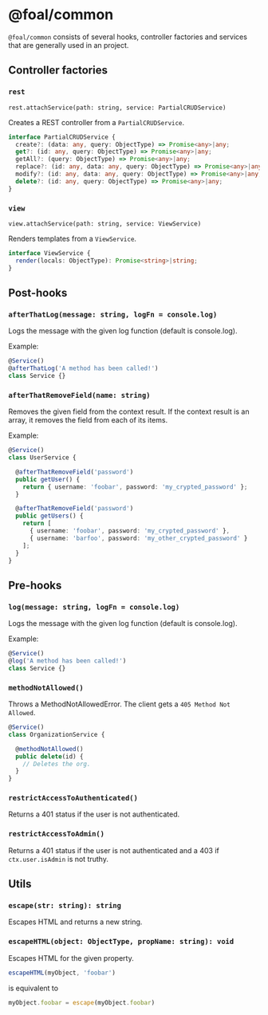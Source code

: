 # @foal/common

`@foal/common` consists of several hooks, controller factories and services that are generally used in an project.

## Controller factories

### `rest`

`rest.attachService(path: string, service: PartialCRUDService)`

Creates a REST controller from a `PartialCRUDService`.

```typescript
interface PartialCRUDService {
  create?: (data: any, query: ObjectType) => Promise<any>|any;
  get?: (id: any, query: ObjectType) => Promise<any>|any;
  getAll?: (query: ObjectType) => Promise<any>|any;
  replace?: (id: any, data: any, query: ObjectType) => Promise<any>|any;
  modify?: (id: any, data: any, query: ObjectType) => Promise<any>|any;
  delete?: (id: any, query: ObjectType) => Promise<any>|any;
}
```

### `view`

`view.attachService(path: string, service: ViewService)`

Renders templates from a `ViewService`.

```typescript
interface ViewService {
  render(locals: ObjectType): Promise<string>|string;
}
```

## Post-hooks

### `afterThatLog(message: string, logFn = console.log)`

Logs the message with the given log function (default is console.log).

Example:
```typescript
@Service()
@afterThatLog('A method has been called!')
class Service {}
```

### `afterThatRemoveField(name: string)`

Removes the given field from the context result. If the context result is an array, it removes the field from each of its items.

Example:
```typescript
@Service()
class UserService {

  @afterThatRemoveField('password')
  public getUser() {
    return { username: 'foobar', password: 'my_crypted_password' };
  }

  @afterThatRemoveField('password')
  public getUsers() {
    return [
      { username: 'foobar', password: 'my_crypted_password' },
      { username: 'barfoo', password: 'my_other_crypted_password' }
    ];
  }
}
```

## Pre-hooks

### `log(message: string, logFn = console.log)`

Logs the message with the given log function (default is console.log).

Example:
```typescript
@Service()
@log('A method has been called!')
class Service {}
```

### `methodNotAllowed()`

Throws a MethodNotAllowedError. The client gets a `405 Method Not Allowed`.

```typescript
@Service()
class OrganizationService {

  @methodNotAllowed()
  public delete(id) {
    // Deletes the org.
  }
}
```

### `restrictAccessToAuthenticated()`

Returns a 401 status if the user is not authenticated.

### `restrictAccessToAdmin()`

Returns a 401 status if the user is not authenticated and a 403 if `ctx.user.isAdmin` is not truthy.

## Utils

### `escape(str: string): string`

Escapes HTML and returns a new string.

### `escapeHTML(object: ObjectType, propName: string): void`

Escapes HTML for the given property.

```typescript
escapeHTML(myObject, 'foobar')
```
is equivalent to
```typescript
myObject.foobar = escape(myObject.foobar)
```